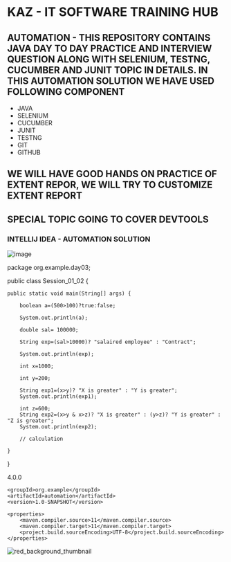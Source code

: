 # KAZ - IT SOFTWARE TRAINING HUB

## AUTOMATION - THIS REPOSITORY CONTAINS JAVA DAY TO DAY PRACTICE AND INTERVIEW QUESTION ALONG WITH SELENIUM, TESTNG, CUCUMBER AND JUNIT TOPIC IN DETAILS. IN THIS AUTOMATION SOLUTION WE HAVE USED FOLLOWING COMPONENT

* JAVA
* SELENIUM
* CUCUMBER
* JUNIT
* TESTNG
* GIT
* GITHUB
## WE WILL HAVE GOOD HANDS ON PRACTICE OF EXTENT REPOR,  WE WILL TRY TO CUSTOMIZE EXTENT REPORT
## SPECIAL TOPIC GOING TO COVER DEVTOOLS

### INTELLIJ IDEA - AUTOMATION SOLUTION

![image](https://github.com/shahnawazm786/automation/assets/49604292/7a8a7c8d-65c6-4692-95e5-e5009cc47a0b)



package org.example.day03;


public class Session_01_02 {

    public static void main(String[] args) {

        boolean a=(500>100)?true:false;
        
        System.out.println(a);
        
        double sal= 100000;
        
        String exp=(sal>10000)? "salaired employee" : "Contract";
        
        System.out.println(exp);
        
        int x=1000;
        
        int y=200;

        String exp1=(x>y)? "X is greater" : "Y is greater";
        System.out.println(exp1);

        int z=600;
        String exp2=(x>y & x>z)? "X is greater" : (y>z)? "Y is greater" : "Z is greater";
        System.out.println(exp2);

        // calculation

    }
}



<?xml version="1.0" encoding="UTF-8"?>
<project xmlns="http://maven.apache.org/POM/4.0.0"
         xmlns:xsi="http://www.w3.org/2001/XMLSchema-instance"
         xsi:schemaLocation="http://maven.apache.org/POM/4.0.0 http://maven.apache.org/xsd/maven-4.0.0.xsd">
    <modelVersion>4.0.0</modelVersion>

    <groupId>org.example</groupId>
    <artifactId>automation</artifactId>
    <version>1.0-SNAPSHOT</version>

    <properties>
        <maven.compiler.source>11</maven.compiler.source>
        <maven.compiler.target>11</maven.compiler.target>
        <project.build.sourceEncoding>UTF-8</project.build.sourceEncoding>
    </properties>


</project>


  ![red_background_thumbnail](https://github.com/shahnawazm786/automation/assets/49604292/3ea2c146-72f6-43e4-96d3-be659311b63d)


